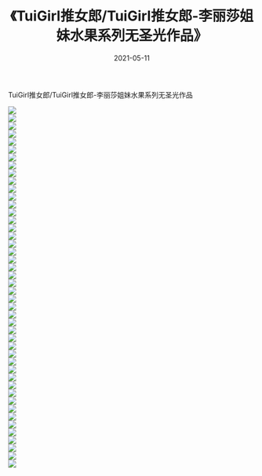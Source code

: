 ﻿---
layout: post
title:  《TuiGirl推女郎/TuiGirl推女郎-李丽莎姐妹水果系列无圣光作品》
date:   2021-05-11
img: http://img.660000.xyz/Sharelink/网络美图/2021/TuiGirl推女郎/TuiGirl推女郎-李丽莎姐妹水果系列无圣光作品/000.jpg
categories: [美女, 清纯, 唯美]
---

TuiGirl推女郎/TuiGirl推女郎-李丽莎姐妹水果系列无圣光作品

 ![](http://img.660000.xyz/Sharelink/网络美图/2021/TuiGirl推女郎/TuiGirl推女郎-李丽莎姐妹水果系列无圣光作品/001.jpg) <br>![](http://img.660000.xyz/Sharelink/网络美图/2021/TuiGirl推女郎/TuiGirl推女郎-李丽莎姐妹水果系列无圣光作品/002.jpg) <br>![](http://img.660000.xyz/Sharelink/网络美图/2021/TuiGirl推女郎/TuiGirl推女郎-李丽莎姐妹水果系列无圣光作品/003.jpg) <br>![](http://img.660000.xyz/Sharelink/网络美图/2021/TuiGirl推女郎/TuiGirl推女郎-李丽莎姐妹水果系列无圣光作品/004.jpg) <br>![](http://img.660000.xyz/Sharelink/网络美图/2021/TuiGirl推女郎/TuiGirl推女郎-李丽莎姐妹水果系列无圣光作品/005.jpg) <br>![](http://img.660000.xyz/Sharelink/网络美图/2021/TuiGirl推女郎/TuiGirl推女郎-李丽莎姐妹水果系列无圣光作品/006.jpg) <br>![](http://img.660000.xyz/Sharelink/网络美图/2021/TuiGirl推女郎/TuiGirl推女郎-李丽莎姐妹水果系列无圣光作品/007.jpg) <br>![](http://img.660000.xyz/Sharelink/网络美图/2021/TuiGirl推女郎/TuiGirl推女郎-李丽莎姐妹水果系列无圣光作品/008.jpg) <br>![](http://img.660000.xyz/Sharelink/网络美图/2021/TuiGirl推女郎/TuiGirl推女郎-李丽莎姐妹水果系列无圣光作品/009.jpg) <br>![](http://img.660000.xyz/Sharelink/网络美图/2021/TuiGirl推女郎/TuiGirl推女郎-李丽莎姐妹水果系列无圣光作品/010.jpg) <br>![](http://img.660000.xyz/Sharelink/网络美图/2021/TuiGirl推女郎/TuiGirl推女郎-李丽莎姐妹水果系列无圣光作品/011.jpg) <br>![](http://img.660000.xyz/Sharelink/网络美图/2021/TuiGirl推女郎/TuiGirl推女郎-李丽莎姐妹水果系列无圣光作品/012.jpg) <br>![](http://img.660000.xyz/Sharelink/网络美图/2021/TuiGirl推女郎/TuiGirl推女郎-李丽莎姐妹水果系列无圣光作品/013.jpg) <br>![](http://img.660000.xyz/Sharelink/网络美图/2021/TuiGirl推女郎/TuiGirl推女郎-李丽莎姐妹水果系列无圣光作品/014.jpg) <br>![](http://img.660000.xyz/Sharelink/网络美图/2021/TuiGirl推女郎/TuiGirl推女郎-李丽莎姐妹水果系列无圣光作品/015.jpg) <br>![](http://img.660000.xyz/Sharelink/网络美图/2021/TuiGirl推女郎/TuiGirl推女郎-李丽莎姐妹水果系列无圣光作品/016.jpg) <br>![](http://img.660000.xyz/Sharelink/网络美图/2021/TuiGirl推女郎/TuiGirl推女郎-李丽莎姐妹水果系列无圣光作品/017.jpg) <br>![](http://img.660000.xyz/Sharelink/网络美图/2021/TuiGirl推女郎/TuiGirl推女郎-李丽莎姐妹水果系列无圣光作品/018.jpg) <br>![](http://img.660000.xyz/Sharelink/网络美图/2021/TuiGirl推女郎/TuiGirl推女郎-李丽莎姐妹水果系列无圣光作品/019.jpg) <br>![](http://img.660000.xyz/Sharelink/网络美图/2021/TuiGirl推女郎/TuiGirl推女郎-李丽莎姐妹水果系列无圣光作品/020.jpg) <br>![](http://img.660000.xyz/Sharelink/网络美图/2021/TuiGirl推女郎/TuiGirl推女郎-李丽莎姐妹水果系列无圣光作品/021.jpg) <br>![](http://img.660000.xyz/Sharelink/网络美图/2021/TuiGirl推女郎/TuiGirl推女郎-李丽莎姐妹水果系列无圣光作品/022.jpg) <br>![](http://img.660000.xyz/Sharelink/网络美图/2021/TuiGirl推女郎/TuiGirl推女郎-李丽莎姐妹水果系列无圣光作品/023.jpg) <br>![](http://img.660000.xyz/Sharelink/网络美图/2021/TuiGirl推女郎/TuiGirl推女郎-李丽莎姐妹水果系列无圣光作品/024.jpg) <br>![](http://img.660000.xyz/Sharelink/网络美图/2021/TuiGirl推女郎/TuiGirl推女郎-李丽莎姐妹水果系列无圣光作品/025.jpg) <br>![](http://img.660000.xyz/Sharelink/网络美图/2021/TuiGirl推女郎/TuiGirl推女郎-李丽莎姐妹水果系列无圣光作品/026.jpg) <br>![](http://img.660000.xyz/Sharelink/网络美图/2021/TuiGirl推女郎/TuiGirl推女郎-李丽莎姐妹水果系列无圣光作品/027.jpg) <br>![](http://img.660000.xyz/Sharelink/网络美图/2021/TuiGirl推女郎/TuiGirl推女郎-李丽莎姐妹水果系列无圣光作品/028.jpg) <br>![](http://img.660000.xyz/Sharelink/网络美图/2021/TuiGirl推女郎/TuiGirl推女郎-李丽莎姐妹水果系列无圣光作品/029.jpg) <br>![](http://img.660000.xyz/Sharelink/网络美图/2021/TuiGirl推女郎/TuiGirl推女郎-李丽莎姐妹水果系列无圣光作品/030.jpg) <br>![](http://img.660000.xyz/Sharelink/网络美图/2021/TuiGirl推女郎/TuiGirl推女郎-李丽莎姐妹水果系列无圣光作品/031.jpg) <br>![](http://img.660000.xyz/Sharelink/网络美图/2021/TuiGirl推女郎/TuiGirl推女郎-李丽莎姐妹水果系列无圣光作品/032.jpg) <br>![](http://img.660000.xyz/Sharelink/网络美图/2021/TuiGirl推女郎/TuiGirl推女郎-李丽莎姐妹水果系列无圣光作品/033.jpg) <br>![](http://img.660000.xyz/Sharelink/网络美图/2021/TuiGirl推女郎/TuiGirl推女郎-李丽莎姐妹水果系列无圣光作品/034.jpg) <br>![](http://img.660000.xyz/Sharelink/网络美图/2021/TuiGirl推女郎/TuiGirl推女郎-李丽莎姐妹水果系列无圣光作品/035.jpg) <br>![](http://img.660000.xyz/Sharelink/网络美图/2021/TuiGirl推女郎/TuiGirl推女郎-李丽莎姐妹水果系列无圣光作品/036.jpg) <br>![](http://img.660000.xyz/Sharelink/网络美图/2021/TuiGirl推女郎/TuiGirl推女郎-李丽莎姐妹水果系列无圣光作品/037.jpg) <br>![](http://img.660000.xyz/Sharelink/网络美图/2021/TuiGirl推女郎/TuiGirl推女郎-李丽莎姐妹水果系列无圣光作品/038.jpg) <br>![](http://img.660000.xyz/Sharelink/网络美图/2021/TuiGirl推女郎/TuiGirl推女郎-李丽莎姐妹水果系列无圣光作品/039.jpg) <br>![](http://img.660000.xyz/Sharelink/网络美图/2021/TuiGirl推女郎/TuiGirl推女郎-李丽莎姐妹水果系列无圣光作品/040.jpg) <br>![](http://img.660000.xyz/Sharelink/网络美图/2021/TuiGirl推女郎/TuiGirl推女郎-李丽莎姐妹水果系列无圣光作品/041.jpg) <br>![](http://img.660000.xyz/Sharelink/网络美图/2021/TuiGirl推女郎/TuiGirl推女郎-李丽莎姐妹水果系列无圣光作品/042.jpg) <br>![](http://img.660000.xyz/Sharelink/网络美图/2021/TuiGirl推女郎/TuiGirl推女郎-李丽莎姐妹水果系列无圣光作品/043.jpg) <br>![](http://img.660000.xyz/Sharelink/网络美图/2021/TuiGirl推女郎/TuiGirl推女郎-李丽莎姐妹水果系列无圣光作品/044.jpg) <br>![](http://img.660000.xyz/Sharelink/网络美图/2021/TuiGirl推女郎/TuiGirl推女郎-李丽莎姐妹水果系列无圣光作品/045.jpg) <br>![](http://img.660000.xyz/Sharelink/网络美图/2021/TuiGirl推女郎/TuiGirl推女郎-李丽莎姐妹水果系列无圣光作品/046.jpg) <br>
